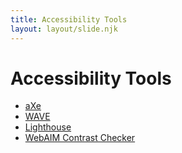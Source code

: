 ```yaml
---
title: Accessibility Tools
layout: layout/slide.njk
---
```


# Accessibility Tools

- [aXe](https://axe.deque.com)
- [WAVE](https://wave.webaim.org/)
- [Lighthouse](https://developer.chrome.com/docs/lighthouse/overview/)
- [WebAIM Contrast Checker](https://webaim.org/resources/contrastchecker/)
